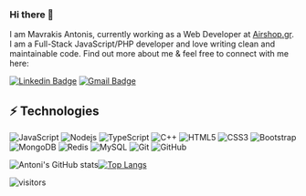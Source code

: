 ### Hi there 👋

<!--
**MercyMePlz/MercyMePlz** is a ✨ _special_ ✨ repository because its `README.md` (this file) appears on your GitHub profile.

Here are some ideas to get you started:

- 🔭 I’m currently working on ...
- 🌱 I’m currently learning ...
- 👯 I’m looking to collaborate on ...
- 🤔 I’m looking for help with ...
- 💬 Ask me about ...
- 📫 How to reach me: ...
- 😄 Pronouns: ...
- ⚡ Fun fact: ...
-->

I am Mavrakis Antonis, currently working as a Web Developer at [Airshop.gr](https://www.airshop.gr/). I am a Full-Stack JavaScript/PHP developer and love writing clean and maintainable code. Find out more about me & feel free to connect with me here:

[![Linkedin Badge](https://img.shields.io/badge/-Mavrakis_Antonis-blue?style=flat-square&logo=Linkedin&logoColor=white&link=https://www.linkedin.com/in/antonis-mavrakis-a33461142/)](https://www.linkedin.com/in/antonis-mavrakis-a33461142/)
[![Gmail Badge](https://img.shields.io/badge/-antonis.mavrak@gmail.com-c14438?style=flat-square&logo=Gmail&logoColor=white&link=mailto:antonis.mavrak@gmail.com)](mailto:antonis.mavrak@gmail.com)


## ⚡ Technologies

![JavaScript](https://img.shields.io/badge/-JavaScript-yellow?style=flat-square&logo=javascript)
![Nodejs](https://img.shields.io/badge/-Nodejs-green?style=flat-square&logo=Node.js)
![TypeScript](https://img.shields.io/badge/-TypeScript-007ACC?style=flat-square&logo=typescript)
![C++](https://img.shields.io/badge/-C++-00599C?style=flat-square&logo=c)
![HTML5](https://img.shields.io/badge/-HTML5-E34F26?style=flat-square&logo=html5&logoColor=white)
![CSS3](https://img.shields.io/badge/-CSS3-1572B6?style=flat-square&logo=css3)
![Bootstrap](https://img.shields.io/badge/-Bootstrap-563D7C?style=flat-square&logo=bootstrap)
![MongoDB](https://img.shields.io/badge/-MongoDB-227001?style=flat-square&logo=mongodb)
![Redis](https://img.shields.io/badge/-Redis-f57242?style=flat-square&logo=Redis)
![MySQL](https://img.shields.io/badge/-MySQL-00044f?style=flat-square&logo=mysql)
![Git](https://img.shields.io/badge/-Git-black?style=flat-square&logo=git)
![GitHub](https://img.shields.io/badge/-GitHub-181717?style=flat-square&logo=github)

![Antoni's GitHub stats](https://github-readme-stats.vercel.app/api?username=MercyMePlz&show_icons=true&theme=dracula)[![Top Langs](https://github-readme-stats.vercel.app/api/top-langs/?username=MercyMePlz&layout=compact&theme=dracula)](https://github.com/anuraghazra/github-readme-stats)

![visitors](https://visitor-badge.laobi.icu/badge?page_id=MercyMePlz.MercyMePlz)
